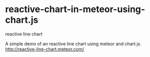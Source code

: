 # reactive-chart-in-meteor-using-chart.js
reactive line chart 

A simple demo of an reactive line chart using meteor and chart.js.
http://reactive-line-chart.meteor.com/
